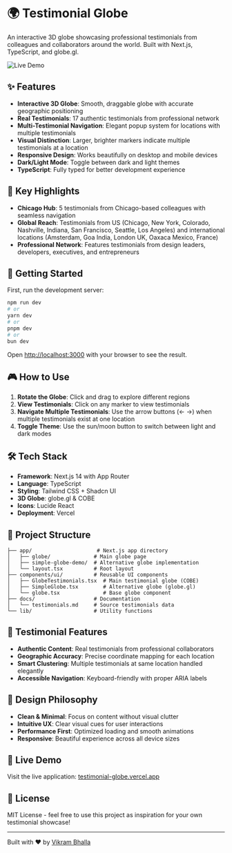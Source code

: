 # 🌍 Testimonial Globe

An interactive 3D globe showcasing professional testimonials from colleagues and collaborators around the world. Built with Next.js, TypeScript, and globe.gl.

![Live Demo](https://testimonial-globe.vercel.app)

## ✨ Features

- **Interactive 3D Globe**: Smooth, draggable globe with accurate geographic positioning
- **Real Testimonials**: 17 authentic testimonials from professional network
- **Multi-Testimonial Navigation**: Elegant popup system for locations with multiple testimonials
- **Visual Distinction**: Larger, brighter markers indicate multiple testimonials at a location
- **Responsive Design**: Works beautifully on desktop and mobile devices
- **Dark/Light Mode**: Toggle between dark and light themes
- **TypeScript**: Fully typed for better development experience

## 🎯 Key Highlights

- **Chicago Hub**: 5 testimonials from Chicago-based colleagues with seamless navigation
- **Global Reach**: Testimonials from US (Chicago, New York, Colorado, Nashville, Indiana, San Francisco, Seattle, Los Angeles) and international locations (Amsterdam, Goa India, London UK, Oaxaca Mexico, France)
- **Professional Network**: Features testimonials from design leaders, developers, executives, and entrepreneurs

## 🚀 Getting Started

First, run the development server:

```bash
npm run dev
# or
yarn dev
# or
pnpm dev
# or
bun dev
```

Open [http://localhost:3000](http://localhost:3000) with your browser to see the result.

## 🎮 How to Use

1. **Rotate the Globe**: Click and drag to explore different regions
2. **View Testimonials**: Click on any marker to view testimonials
3. **Navigate Multiple Testimonials**: Use the arrow buttons (← →) when multiple testimonials exist at one location
4. **Toggle Theme**: Use the sun/moon button to switch between light and dark modes

## 🛠️ Tech Stack

- **Framework**: Next.js 14 with App Router
- **Language**: TypeScript
- **Styling**: Tailwind CSS + Shadcn UI
- **3D Globe**: globe.gl & COBE
- **Icons**: Lucide React
- **Deployment**: Vercel

## 📁 Project Structure

```
├── app/                     # Next.js app directory
│   ├── globe/              # Main globe page
│   ├── simple-globe-demo/  # Alternative globe implementation
│   └── layout.tsx          # Root layout
├── components/ui/          # Reusable UI components
│   ├── GlobeTestimonials.tsx  # Main testimonial globe (COBE)
│   ├── SimpleGlobe.tsx        # Alternative globe (globe.gl)
│   └── globe.tsx              # Base globe component
├── docs/                   # Documentation
│   └── testimonials.md     # Source testimonials data
└── lib/                    # Utility functions
```

## 🌟 Testimonial Features

- **Authentic Content**: Real testimonials from professional collaborators
- **Geographic Accuracy**: Precise coordinate mapping for each location
- **Smart Clustering**: Multiple testimonials at same location handled elegantly
- **Accessible Navigation**: Keyboard-friendly with proper ARIA labels

## 🎨 Design Philosophy

- **Clean & Minimal**: Focus on content without visual clutter
- **Intuitive UX**: Clear visual cues for user interactions
- **Performance First**: Optimized loading and smooth animations
- **Responsive**: Beautiful experience across all device sizes

## 🔗 Live Demo

Visit the live application: [testimonial-globe.vercel.app](https://testimonial-globe.vercel.app)

## 📝 License

MIT License - feel free to use this project as inspiration for your own testimonial showcase!

---

Built with ❤️ by [Vikram Bhalla](https://github.com/vikram-twodesign)